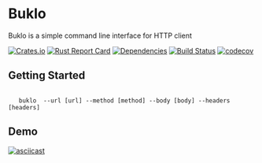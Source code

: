 # Buklo

 Buklo is a simple command line interface for HTTP client

[![Crates.io][crates-badge]][crates-url]
[![Rust Report Card](https://rust-reportcard.xuri.me/badge/github.com/ghishadow/buklo)](https://rust-reportcard.xuri.me/report/github.com/ghishadow/buklo)
[![Dependencies][dependencies-badge]][dependencies-url]
[![Build Status][actions-badge]][actions-url]
[![codecov](https://codecov.io/gh/ghishadow/buklo/branch/main/graph/badge.svg)](https://codecov.io/gh/ghishadow/buklo)

## Getting Started

 ``` shell

    buklo  --url [url] --method [method] --body [body] --headers [headers]

```

## Demo

[![asciicast](https://asciinema.org/a/486793.svg)](https://asciinema.org/a/486793?theme=monokai?row=30)

[crates.io-badge]: https://img.shields.io/crates/v/buklo?style=flat-square

[crates-badge]: https://img.shields.io/crates/v/buklo.svg
[crates-url]: https://crates.io/crates/buklo
[actions-badge]: https://github.com/ghishadow/buklo/workflows/release/badge.svg
[actions-url]: https://github.com/ghishadow/buklo/actions/workflows/release.yml?query=branch%3Amain
[docs-badge]: https://img.shields.io/docsrs/buklo.svg
[docs-url]: https://docs.rs/buklo
[dependencies-badge]: https://img.shields.io/librariesio/release/cargo/buklo.svg
[dependencies-url]: https://crates.io/crates/buklo/dependencies
